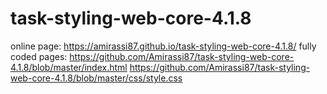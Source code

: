 # task-styling-web-core-4.1.8
online page: https://amirassi87.github.io/task-styling-web-core-4.1.8/
fully coded pages:
https://github.com/Amirassi87/task-styling-web-core-4.1.8/blob/master/index.html
https://github.com/Amirassi87/task-styling-web-core-4.1.8/blob/master/css/style.css
